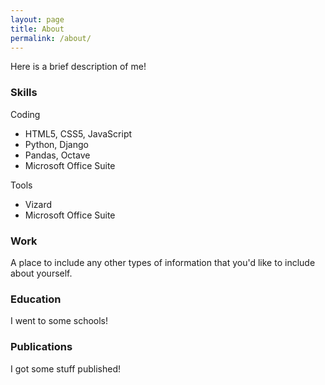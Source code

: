 ```yaml
---
layout: page
title: About
permalink: /about/
---
```


Here is a brief description of me!

### Skills
Coding

*  HTML5, CSS5, JavaScript
*  Python, Django
*  Pandas, Octave
*  Microsoft Office Suite

Tools

*  Vizard
*  Microsoft Office Suite

### Work
A place to include any other types of information that you'd like to include about yourself.

### Education
I went to some schools!

### Publications
I got some stuff published!
